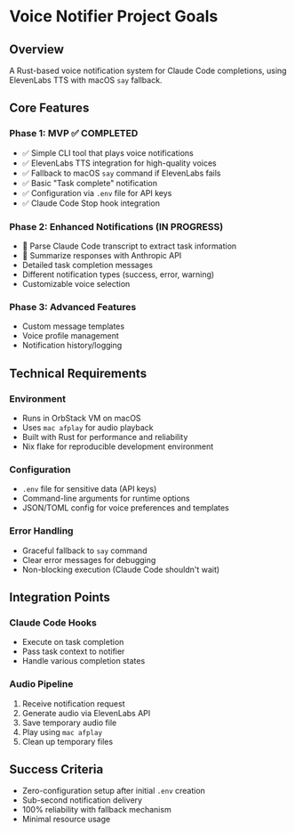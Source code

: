 # Voice Notifier Project Goals

## Overview
A Rust-based voice notification system for Claude Code completions, using ElevenLabs TTS with macOS `say` fallback.

## Core Features

### Phase 1: MVP ✅ COMPLETED
- ✅ Simple CLI tool that plays voice notifications
- ✅ ElevenLabs TTS integration for high-quality voices
- ✅ Fallback to macOS `say` command if ElevenLabs fails
- ✅ Basic "Task complete" notification
- ✅ Configuration via `.env` file for API keys
- ✅ Claude Code Stop hook integration

### Phase 2: Enhanced Notifications (IN PROGRESS)
- 🔄 Parse Claude Code transcript to extract task information
- 🔄 Summarize responses with Anthropic API
- Detailed task completion messages
- Different notification types (success, error, warning)
- Customizable voice selection

### Phase 3: Advanced Features
- Custom message templates
- Voice profile management
- Notification history/logging

## Technical Requirements

### Environment
- Runs in OrbStack VM on macOS
- Uses `mac afplay` for audio playback
- Built with Rust for performance and reliability
- Nix flake for reproducible development environment

### Configuration
- `.env` file for sensitive data (API keys)
- Command-line arguments for runtime options
- JSON/TOML config for voice preferences and templates

### Error Handling
- Graceful fallback to `say` command
- Clear error messages for debugging
- Non-blocking execution (Claude Code shouldn't wait)

## Integration Points

### Claude Code Hooks
- Execute on task completion
- Pass task context to notifier
- Handle various completion states

### Audio Pipeline
1. Receive notification request
2. Generate audio via ElevenLabs API
3. Save temporary audio file
4. Play using `mac afplay`
5. Clean up temporary files

## Success Criteria
- Zero-configuration setup after initial `.env` creation
- Sub-second notification delivery
- 100% reliability with fallback mechanism
- Minimal resource usage